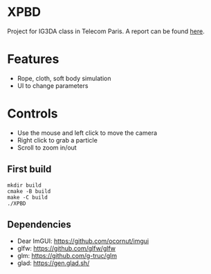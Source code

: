 # XPBD

Project for IG3DA class in Telecom Paris. A report can be found [here](Report.pdf).

# Features
- Rope, cloth, soft body simulation
- UI to change parameters

# Controls
- Use the mouse and left click to move the camera
- Right click to grab a particle
- Scroll to zoom in/out


## First build

```
mkdir build
cmake -B build
make -C build
./XPBD
```

## Dependencies

- Dear ImGUI: https://github.com/ocornut/imgui
- glfw: https://github.com/glfw/glfw
- glm: https://github.com/g-truc/glm
- glad: https://gen.glad.sh/
